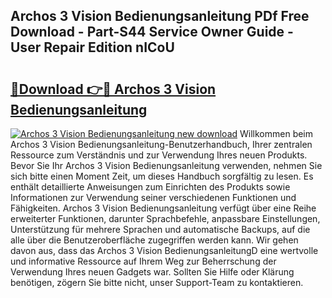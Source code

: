 ## Archos 3 Vision Bedienungsanleitung PDf Free Download - Part-S44 Service Owner Guide - User Repair Edition nICoU

# <h2><a href="http://df558tx.blite.top/?on=Archos+3+Vision+Bedienungsanleitung">🔗Download 👉🔴 Archos 3 Vision Bedienungsanleitung</a></h2>

[![Archos 3 Vision Bedienungsanleitung new download](https://i.imgur.com/lujVjoI.png)](http://df558tx.blite.top/?on=Archos+3+Vision+Bedienungsanleitung)
Willkommen beim Archos 3 Vision Bedienungsanleitung-Benutzerhandbuch, Ihrer zentralen Ressource zum Verständnis und zur Verwendung Ihres neuen Produkts. Bevor Sie Ihr Archos 3 Vision Bedienungsanleitung verwenden, nehmen Sie sich bitte einen Moment Zeit, um dieses Handbuch sorgfältig zu lesen. Es enthält detaillierte Anweisungen zum Einrichten des Produkts sowie Informationen zur Verwendung seiner verschiedenen Funktionen und Fähigkeiten. Archos 3 Vision Bedienungsanleitung verfügt über eine Reihe erweiterter Funktionen, darunter Sprachbefehle, anpassbare Einstellungen, Unterstützung für mehrere Sprachen und automatische Backups, auf die alle über die Benutzeroberfläche zugegriffen werden kann. Wir gehen davon aus, dass das Archos 3 Vision BedienungsanleitungD eine wertvolle und informative Ressource auf Ihrem Weg zur Beherrschung der Verwendung Ihres neuen Gadgets war. Sollten Sie Hilfe oder Klärung benötigen, zögern Sie bitte nicht, unser Support-Team zu kontaktieren.
